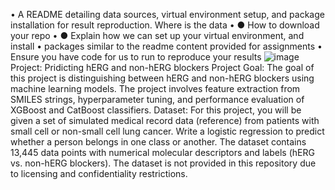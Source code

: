 •	A README detailing data sources, virtual environment setup, and package installation for result reproduction. Where is the data 
•	●  How to download your repo 
•	●  Explain how we can set up your virtual environment, and install 
•	packages similar to the readme content provided for assignments 
•	Ensure you have code for us to run to reproduce your results 
![image](https://github.com/user-attachments/assets/788cef5b-ab0d-4004-8742-bc6c1974d7e3)
Project: Pridicting hERG and non-hERG blockers 
Project Goal:
The goal of this project is distinguishing between hERG and non-hERG blockers using machine learning models. The project involves feature extraction from SMILES strings, hyperparameter tuning, and performance evaluation of XGBoost and CatBoost classifiers.
Dataset:
For this project, you will be given a set of simulated medical record data (reference) from patients with small cell or non-small cell lung cancer. Write a logistic regression to predict whether a person belongs in one class or another.
The dataset contains 13,445 data points with numerical molecular descriptors and labels (hERG vs. non-hERG blockers). The dataset is not provided in this repository due to licensing and confidentiality restrictions.
